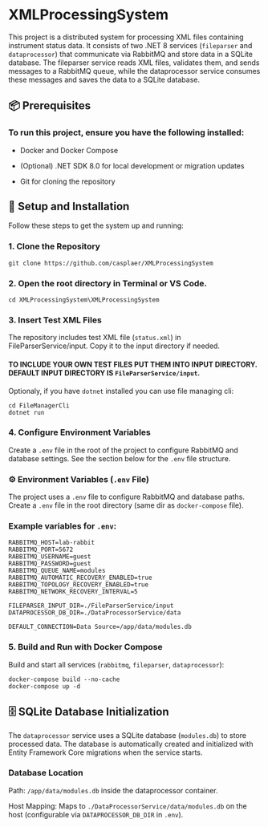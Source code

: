 # XMLProcessingSystem

This project is a distributed system for processing XML files containing instrument status data. It consists of two .NET 8 services (`fileparser` and `dataprocessor`) that communicate via RabbitMQ and store data in a SQLite database. The fileparser service reads XML files, validates them, and sends messages to a RabbitMQ queue, while the dataprocessor service consumes these messages and saves the data to a SQLite database.

## 📦 Prerequisites

### To run this project, ensure you have the following installed:

- Docker and Docker Compose

- (Optional) .NET SDK 8.0 for local development or migration updates

- Git for cloning the repository

## 🚀 Setup and Installation

Follow these steps to get the system up and running:

### 1. Clone the Repository

```
git clone https://github.com/casplaer/XMLProcessingSystem
```

### 2. Open the root directory in Terminal or VS Code.

```
cd XMLProcessingSystem\XMLProcessingSystem
```

### 3. Insert Test XML Files

The repository includes test XML file (`status.xml`) in FileParserService/input. Copy it to the input directory if needed.

#### TO INCLUDE YOUR OWN TEST FILES PUT THEM INTO INPUT DIRECTORY. DEFAULT INPUT DIRECTORY IS `FileParserService/input`.

Optionaly, if you have `dotnet` installed you can use file managing cli:
```
cd FileManagerCli
dotnet run
```

### 4. Configure Environment Variables
Create a `.env` file in the root of the project to configure RabbitMQ and database settings. See the section below for the `.env` file structure.

### ⚙️ Environment Variables (`.env` File)
The project uses a `.env` file to configure RabbitMQ and database paths. Create a `.env` file in the root directory (same dir as `docker-compose` file).


### Example variables for `.env`:

```
RABBITMQ_HOST=lab-rabbit
RABBITMQ_PORT=5672
RABBITMQ_USERNAME=guest
RABBITMQ_PASSWORD=guest
RABBITMQ_QUEUE_NAME=modules
RABBITMQ_AUTOMATIC_RECOVERY_ENABLED=true
RABBITMQ_TOPOLOGY_RECOVERY_ENABLED=true
RABBITMQ_NETWORK_RECOVERY_INTERVAL=5

FILEPARSER_INPUT_DIR=./FileParserService/input
DATAPROCESSOR_DB_DIR=./DataProcessorService/data

DEFAULT_CONNECTION=Data Source=/app/data/modules.db
```

### 5. Build and Run with Docker Compose

Build and start all services (`rabbitmq`, `fileparser`, `dataprocessor`):
```
docker-compose build --no-cache
docker-compose up -d
```

## 🗄️ SQLite Database Initialization
The `dataprocessor` service uses a SQLite database (`modules.db`) to store processed data. The database is automatically created and initialized with Entity Framework Core migrations when the service starts.

### Database Location

Path: `/app/data/modules.db` inside the dataprocessor container.

Host Mapping: Maps to `./DataProcessorService/data/modules.db` on the host (configurable via `DATAPROCESSOR_DB_DIR` in `.env`).

